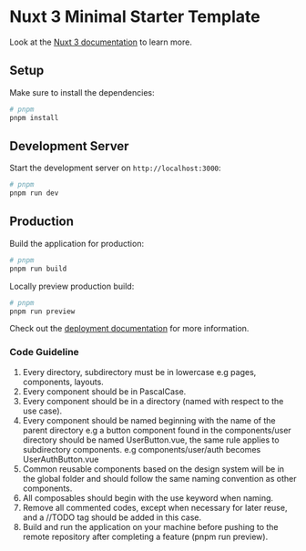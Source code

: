 # Nuxt 3 Minimal Starter Template

Look at the [Nuxt 3 documentation](https://nuxt.com/docs/getting-started/introduction) to learn more.

## Setup

Make sure to install the dependencies:

```bash
# pnpm
pnpm install

```

## Development Server

Start the development server on `http://localhost:3000`:

```bash
# pnpm
pnpm run dev

```

## Production

Build the application for production:

```bash
# pnpm
pnpm run build

```

Locally preview production build:

```bash
# pnpm
pnpm run preview

```

Check out the [deployment documentation](https://nuxt.com/docs/getting-started/deployment) for more information.

### Code Guideline

1. Every directory, subdirectory must be in lowercase e.g pages, components, layouts.
2. Every component should be in PascalCase.
3. Every component should be in a directory (named with respect to the use case).
4. Every component should be named beginning with the name of the parent directory e.g a button component found in the components/user directory should be named UserButton.vue, the same rule applies to subdirectory components. e.g components/user/auth becomes UserAuthButton.vue
5. Common reusable components based on the design system will be in the global folder and should follow the same naming convention as other components.
6. All composables should begin with the use keyword when naming.
7. Remove all commented codes, except when necessary for later reuse, and a //TODO tag should be added in this case.
8. Build and run the application on your machine before pushing to the remote repository after completing a feature (pnpm run preview).
